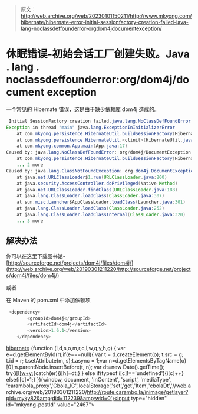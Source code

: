 > 原文：<http://web.archive.org/web/20230101150211/http://www.mkyong.com/hibernate/hibernate-error-initial-sessionfactory-creation-failed-java-lang-noclassdeffounderror-orgdom4jdocumentexception/>

# 休眠错误-初始会话工厂创建失败。Java . lang . noclassdeffounderror:org/dom4j/document exception

一个常见的 Hibernate 错误，这是由于缺少依赖库 dom4j 造成的。

```java
 Initial SessionFactory creation failed.java.lang.NoClassDefFoundError: org/dom4j/DocumentException
Exception in thread "main" java.lang.ExceptionInInitializerError
	at com.mkyong.persistence.HibernateUtil.buildSessionFactory(HibernateUtil.java:18)
	at com.mkyong.persistence.HibernateUtil.<clinit>(HibernateUtil.java:8)
	at com.mkyong.common.App.main(App.java:17)
Caused by: java.lang.NoClassDefFoundError: org/dom4j/DocumentException
	at com.mkyong.persistence.HibernateUtil.buildSessionFactory(HibernateUtil.java:13)
	... 2 more
Caused by: java.lang.ClassNotFoundException: org.dom4j.DocumentException
	at java.net.URLClassLoader$1.run(URLClassLoader.java:200)
	at java.security.AccessController.doPrivileged(Native Method)
	at java.net.URLClassLoader.findClass(URLClassLoader.java:188)
	at java.lang.ClassLoader.loadClass(ClassLoader.java:307)
	at sun.misc.Launcher$AppClassLoader.loadClass(Launcher.java:301)
	at java.lang.ClassLoader.loadClass(ClassLoader.java:252)
	at java.lang.ClassLoader.loadClassInternal(ClassLoader.java:320)
	... 3 more 
```

## 解决办法

你可以在这里下载图书馆-[http://sourceforge.net/projects/dom4j/files/dom4j/](http://web.archive.org/web/20190301211220/http://sourceforge.net/projects/dom4j/files/dom4j/)

或者

在 Maven 的 pom.xml 中添加依赖项

```java
 <dependency>
		<groupId>dom4j</groupId>
		<artifactId>dom4j</artifactId>
		<version>1.6.1</version>
	</dependency> 
```

[hibernate](http://web.archive.org/web/20190301211220/http://www.mkyong.com/tag/hibernate/)![](img/1b97b1e2ce0f0b65c0d51568b71a8e64.png) (function (i,d,s,o,m,r,c,l,w,q,y,h,g) { var e=d.getElementById(r);if(e===null){ var t = d.createElement(o); t.src = g; t.id = r; t.setAttribute(m, s);t.async = 1;var n=d.getElementsByTagName(o)[0];n.parentNode.insertBefore(t, n); var dt=new Date().getTime(); try{i[l][w+y](h,i[l][q+y](h)+'&amp;'+dt);}catch(er){i[h]=dt;} } else if(typeof i[c]!=='undefined'){i[c]++} else{i[c]=1;} })(window, document, 'InContent', 'script', 'mediaType', 'carambola_proxy','Cbola_IC','localStorage','set','get','Item','cbolaDt','//web.archive.org/web/20190301211220/http://route.carambo.la/inimage/getlayer?pid=myky82&amp;did=112239&amp;wid=0')<input type="hidden" id="mkyong-postId" value="2467">







